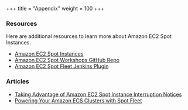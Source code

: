 +++
title = "Appendix"
weight = 100
+++

### Resources
Here are additional resources to learn more about Amazon EC2 Spot Instances.  

* [Amazon EC2 Spot Instances](https://aws.amazon.com/ec2/spot)
* [Amazon EC2 Spot Workshops GitHub Repo](https://github.com/awslabs/ec2-spot-workshops)
* [Amazon EC2 Spot Fleet Jenkins Plugin](https://wiki.jenkins.io/display/JENKINS/Amazon+EC2+Fleet+Plugin)


### Articles
* [Taking Advantage of Amazon EC2 Spot Instance Interruption Notices](https://aws.amazon.com/blogs/compute/taking-advantage-of-amazon-ec2-spot-instance-interruption-notices/)
* [Powering Your Amazon ECS Clusters with Spot Fleet](https://aws.amazon.com/blogs/compute/powering-your-amazon-ecs-clusters-with-spot-fleet/)